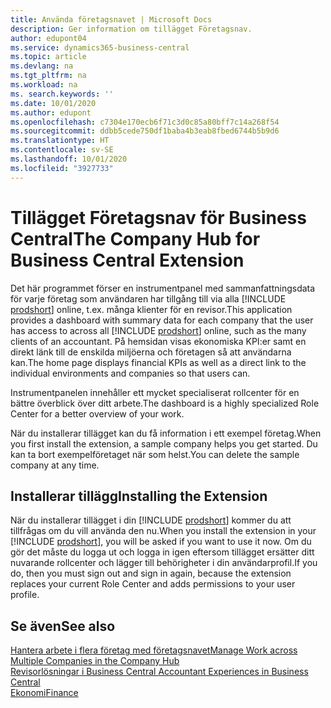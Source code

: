 ```yaml
---
title: Använda företagsnavet | Microsoft Docs
description: Ger information om tillägget Företagsnav.
author: edupont04
ms.service: dynamics365-business-central
ms.topic: article
ms.devlang: na
ms.tgt_pltfrm: na
ms.workload: na
ms. search.keywords: ''
ms.date: 10/01/2020
ms.author: edupont
ms.openlocfilehash: c7304e170ecb6f71c3d0c85a80bff7c14a268f54
ms.sourcegitcommit: ddbb5cede750df1baba4b3eab8fbed6744b5b9d6
ms.translationtype: HT
ms.contentlocale: sv-SE
ms.lasthandoff: 10/01/2020
ms.locfileid: "3927733"
---
```

# <a name="the-company-hub-for-business-central-extension"></a><span data-ttu-id="28462-103">Tillägget Företagsnav för Business Central</span><span class="sxs-lookup"><span data-stu-id="28462-103">The Company Hub for Business Central Extension</span></span>

<span data-ttu-id="28462-104">Det här programmet förser en instrumentpanel med sammanfattningsdata för varje företag som användaren har tillgång till via alla [!INCLUDE [prodshort](includes/prodshort.md)] online, t.ex. många klienter för en revisor.</span><span class="sxs-lookup"><span data-stu-id="28462-104">This application provides a dashboard with summary data for each company that the user has access to across all [!INCLUDE [prodshort](includes/prodshort.md)] online, such as the many clients of an accountant.</span></span> <span data-ttu-id="28462-105">På hemsidan visas ekonomiska KPI:er samt en direkt länk till de enskilda miljöerna och företagen så att användarna kan.</span><span class="sxs-lookup"><span data-stu-id="28462-105">The home page displays financial KPIs as well as a direct link to the individual environments and companies so that users can.</span></span>

<span data-ttu-id="28462-106">Instrumentpanelen innehåller ett mycket specialiserat rollcenter för en bättre överblick över ditt arbete.</span><span class="sxs-lookup"><span data-stu-id="28462-106">The dashboard is a highly specialized Role Center for a better overview of your work.</span></span>

<span data-ttu-id="28462-107">När du installerar tillägget kan du få information i ett exempel företag.</span><span class="sxs-lookup"><span data-stu-id="28462-107">When you first install the extension, a sample company helps you get started.</span></span> <span data-ttu-id="28462-108">Du kan ta bort exempelföretaget när som helst.</span><span class="sxs-lookup"><span data-stu-id="28462-108">You can delete the sample company at any time.</span></span>

## <a name="installing-the-extension"></a><span data-ttu-id="28462-109">Installerar tillägg</span><span class="sxs-lookup"><span data-stu-id="28462-109">Installing the Extension</span></span>

<span data-ttu-id="28462-110">När du installerar tillägget i din [!INCLUDE [prodshort](includes/prodshort.md)] kommer du att tillfrågas om du vill använda den nu.</span><span class="sxs-lookup"><span data-stu-id="28462-110">When you install the extension in your [!INCLUDE [prodshort](includes/prodshort.md)], you will be asked if you want to use it now.</span></span> <span data-ttu-id="28462-111">Om du gör det måste du logga ut och logga in igen eftersom tillägget ersätter ditt nuvarande rollcenter och lägger till behörigheter i din användarprofil.</span><span class="sxs-lookup"><span data-stu-id="28462-111">If you do, then you must sign out and sign in again, because the extension replaces your current Role Center and adds permissions to your user profile.</span></span>

## <a name="see-also"></a><span data-ttu-id="28462-112">Se även</span><span class="sxs-lookup"><span data-stu-id="28462-112">See also</span></span>

[<span data-ttu-id="28462-113">Hantera arbete i flera företag med företagsnavet</span><span class="sxs-lookup"><span data-stu-id="28462-113">Manage Work across Multiple Companies in the Company Hub</span></span>](company-hub.md)  
[<span data-ttu-id="28462-114">Revisorlösningar i Business Central </span><span class="sxs-lookup"><span data-stu-id="28462-114">Accountant Experiences in Business Central </span></span>](finance-accounting.md)  
[<span data-ttu-id="28462-115">Ekonomi</span><span class="sxs-lookup"><span data-stu-id="28462-115">Finance</span></span>](finance.md)  
